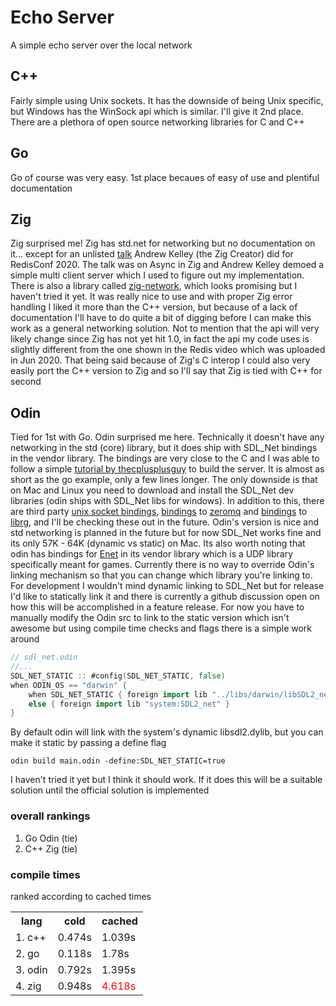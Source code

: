 # Echo Server
A simple echo server over the local network
## C++
Fairly simple using Unix sockets. It has the downside of being Unix specific, but Windows has the WinSock api which is similar. I'll give it 2nd place. There are a plethora of open source networking libraries for C and C++
## Go
Go of course was very easy. 1st place becaues of easy of use and plentiful documentation
## Zig
Zig surprised me! Zig has std.net for networking but no documentation on it... except for an unlisted [talk](https://www.youtube.com/watch?v=zeLToGnjIUM&t=5s) Andrew Kelley (the Zig Creator) did for RedisConf 2020. The talk was on Async in Zig and Andrew Kelley demoed a simple multi client server which I used to figure out my implementation. There is also a library called [zig-network](https://github.com/MasterQ32/zig-network), which looks promising but I haven't tried it yet. It was really nice to use and with proper Zig error handling I liked it more than the C++ version, but because of a lack of documentation I'll have to do quite a bit of digging before I can make this work as a general networking solution. Not to mention that the api will very likely change since Zig has not yet hit 1.0, in fact the api my code uses is slightly different from the one shown in the Redis video which was uploaded in Jun 2020. That being said because of Zig's C interop I could also very easily port the C++ version to Zig and so I'll say that Zig is tied with C++ for second
## Odin
Tied for 1st with Go. Odin surprised me here. Technically it doesn't have any networking in the std (core) library, but it does ship with SDL_Net bindings in the vendor library. The bindings are very close to the C and I was able to follow a simple [tutorial by thecplusplusguy](https://www.youtube.com/watch?v=LNSqqxIKX_k&list=PL949B30C9A609DEE8&index=57) to build the server. It is almost as short as the go example, only a few lines longer. The only downside is that on Mac and Linux you need to download and install the SDL_Net dev libraries (odin ships with SDL_Net libs for windows). In addition to this, there are third party [unix socket bindings](https://github.com/ReneHSZ/odin-sock), [bindings](https://github.com/zaklaus/odin-zeromq) to [zeromq](https://zeromq.org) and [bindings](https://github.com/librg/librg-odin) to [librg](https://librg.handmade.network), and I'll be checking these out in the future. Odin's version is nice and std networking is planned in the future but for now SDL_Net works fine and its only 57K - 64K (dynamic vs static) on Mac. Its also worth noting that odin has bindings for [Enet](http://enet.bespin.org) in its vendor library which is a UDP library specifically meant for games. Currently there is no way to override Odin's linking mechanism so that you can change which library you're linking to. For development I wouldn't mind dynamic linking to SDL_Net but for release I'd like to statically link it and there is currently a github discussion open on how this will be accomplished in a feature release. For now you have to manually modify the Odin src to link to the static version which isn't awesome but using compile time checks and flags there is a simple work around
```go
// sdl_net.odin
//...
SDL_NET_STATIC :: #config(SDL_NET_STATIC, false)
when ODIN_OS == "darwin" {
    when SDL_NET_STATIC { foreign import lib "../libs/darwin/libSDL2_net.a" }
    else { foreign import lib "system:SDL2_net" }
}
```

By default odin will link with the system's dynamic libsdl2.dylib, but you can make it static by passing a define flag 
```
odin build main.odin -define:SDL_NET_STATIC=true
```

I haven't tried it yet but I think it should work. If it does this will be a suitable solution until the official solution is implemented
### overall rankings
1. Go Odin (tie)
2. C++ Zig (tie)
### compile times
ranked according to cached times
<table>
    <th>lang</th>
    <th>cold</th>
    <th>cached</th>
    <tr>
        <td>1. c++</td> 
        <td>0.474s</td>
        <td>1.039s</td>
    </tr>
    <tr>
        <td>2. go</td> 
        <td>0.118s</td>
        <td>1.78s</td>
    </tr>
    <tr>
        <td>3. odin</td> 
        <td>0.792s</td>
        <td>1.395s</td>
    </tr>
    <tr>
        <td>4. zig</td> 
        <td>0.948s</td>
        <td style="color:red">4.618s</td>
    </tr>
</table>